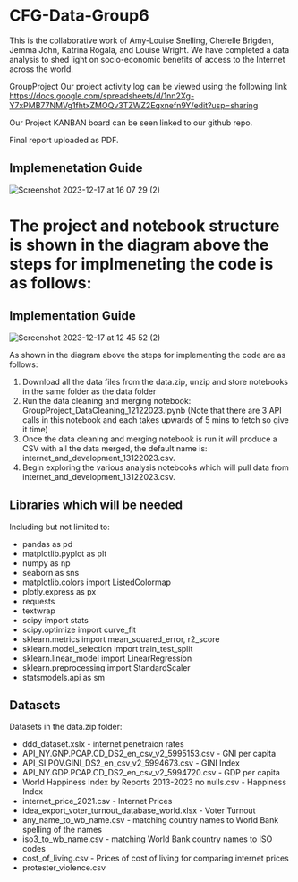 # CFG-Data-Group6
This is the collaborative work of Amy-Louise Snelling, Cherelle Brigden, Jemma John, Katrina Rogala, and Louise Wright. We have completed a data analysis to shed light on socio-economic benefits of access to the Internet across the world. 

GroupProject
Our project activity log can be viewed using the following link
https://docs.google.com/spreadsheets/d/1nn2Xg-Y7xPMB77NMVg1fhtxZMOQv3TZWZ2Eqxnefn9Y/edit?usp=sharing

Our Project KANBAN board can be seen linked to our github repo.

Final report uploaded as PDF.

## Implemenetation Guide
![Screenshot 2023-12-17 at 16 07 29 (2)](https://github.com/jemmaj24/CFG-Data-Group6/assets/31040598/942dce42-38aa-41c2-81fc-5b0465f2d6f7)

The project and notebook structure is shown in the diagram above the steps for implmeneting the code is as follows:
=======
## Implementation Guide
![Screenshot 2023-12-17 at 12 45 52 (2)](https://github.com/jemmaj24/CFG-Data-Group6/assets/31040598/95b2b4d0-df88-45ea-8320-1dc70440465a)

As shown in the diagram above the steps for implementing the code are as follows:

1. Download all the data files from the data.zip, unzip and store notebooks in the same folder as the data folder
2. Run the data cleaning and merging notebook: GroupProject_DataCleaning_12122023.ipynb (Note that there are 3 API calls in this notebook and each takes upwards of 5 mins to fetch so give it time)
3. Once the data cleaning and merging notebook is run it will produce a CSV with all the data merged, the default name is: internet_and_development_13122023.csv.
4. Begin exploring the various analysis notebooks which will pull data from internet_and_development_13122023.csv.

## Libraries which will be needed
Including but not limited to:
- pandas as pd
- matplotlib.pyplot as plt
- numpy as np
- seaborn as sns
- matplotlib.colors import ListedColormap
- plotly.express as px
- requests
- textwrap
- scipy import stats
- scipy.optimize import curve_fit
- sklearn.metrics import mean_squared_error, r2_score
- sklearn.model_selection import train_test_split
- sklearn.linear_model import LinearRegression
- sklearn.preprocessing import StandardScaler
- statsmodels.api as sm

## Datasets
Datasets in the data.zip folder:
- ddd_dataset.xslx - internet penetraion rates
- API_NY.GNP.PCAP.CD_DS2_en_csv_v2_5995153.csv - GNI per capita
- API_SI.POV.GINI_DS2_en_csv_v2_5994673.csv - GINI Index
- API_NY.GDP.PCAP.CD_DS2_en_csv_v2_5994720.csv - GDP per capita
- World Happiness Index by Reports 2013-2023 no nulls.csv - Happiness Index
- internet_price_2021.csv - Internet Prices
- idea_export_voter_turnout_database_world.xlsx - Voter Turnout
- any_name_to_wb_name.csv - matching country names to World Bank spelling of the names
- iso3_to_wb_name.csv - matching World Bank country names to ISO codes
- cost_of_living.csv - Prices of cost of living for comparing internet prices
- protester_violence.csv
